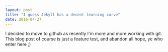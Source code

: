 ```yaml
---
layout: post
title: "I guess Jekyll has a decent learning curve"
date: 2016-04-27
---
```


I decided to move to github as recently I'm more and more working with git. This blog post of course is just a feature test, and abandon all hope, ye who enter here ;)
